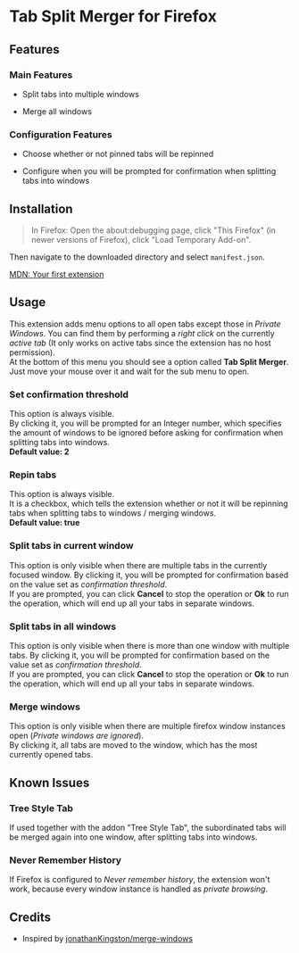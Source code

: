 # Tab Split Merger for Firefox

## Features

### Main Features

- Split tabs into multiple windows

- Merge all windows

### Configuration Features

- Choose whether or not pinned tabs will be repinned

- Configure when you will be prompted for confirmation when splitting tabs into windows

## Installation

> In Firefox: Open the about:debugging page, click "This Firefox" (in newer versions of Firefox), click "Load Temporary Add-on".

Then navigate to the downloaded directory and select `manifest.json`.

[MDN: Your first extension](https://developer.mozilla.org/en-US/docs/Mozilla/Add-ons/WebExtensions/Your_first_WebExtension)

## Usage

This extension adds menu options to all open tabs except those in *Private Windows*. You can find them by performing a *right click* on the currently *active tab* (It only works on active tabs since the extension has no host permission).  
At the bottom of this menu you should see a option called **Tab Split Merger**. Just move your mouse over it and wait for the sub menu to open.

### Set confirmation threshold

This option is always visible.  
By clicking it, you will be prompted for an Integer number, which specifies the amount of windows to be ignored before asking for confirmation when splitting tabs into windows.  
**Default value: 2**

### Repin tabs

This option is always visible.  
It is a checkbox, which tells the extension whether or not it will be repinning tabs when splitting tabs to windows / merging windows.  
**Default value: true**

### Split tabs in current window

This option is only visible when there are multiple tabs in the currently focused window.
By clicking it, you will be prompted for confirmation based on the value set as *confirmation threshold*.  
If you are prompted, you can click **Cancel** to stop the operation or **Ok** to run the operation, which will end up all your tabs in separate windows.

### Split tabs in all windows

This option is only visible when there is more than one window with multiple tabs.
By clicking it, you will be prompted for confirmation based on the value set as *confirmation threshold*.  
If you are prompted, you can click **Cancel** to stop the operation or **Ok** to run the operation, which will end up all your tabs in separate windows.

### Merge windows

This option is only visible when there are multiple firefox window instances open (*Private windows are ignored*).  
By clicking it, all tabs are moved to the window, which has the most currently opened tabs.

## Known Issues

### Tree Style Tab

If used together with the addon "Tree Style Tab", the subordinated tabs will be merged again into one window, after splitting tabs into windows.

### Never Remember History

If Firefox is configured to *Never remember history*, the extension won't work, because every window instance is handled as *private browsing*.

## Credits

- Inspired by [jonathanKingston/merge-windows](https://github.com/jonathanKingston/merge-windows)
